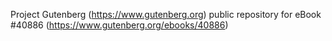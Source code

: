 Project Gutenberg (https://www.gutenberg.org) public repository for eBook #40886 (https://www.gutenberg.org/ebooks/40886)
